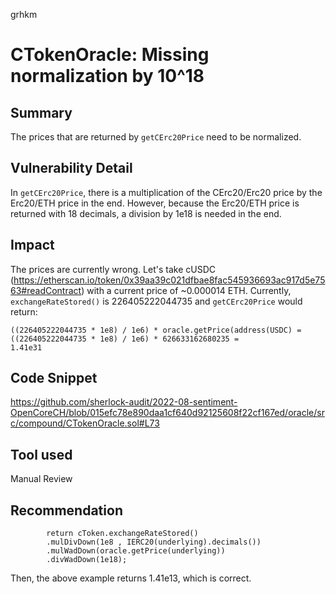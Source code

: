 grhkm
# CTokenOracle: Missing normalization by 10^18

## Summary
The prices that are returned by `getCErc20Price` need to be normalized.

## Vulnerability Detail
In `getCErc20Price`, there is a multiplication of the CErc20/Erc20 price by the Erc20/ETH price in the end. However, because the Erc20/ETH price is returned with 18 decimals, a division by 1e18 is needed in the end.

## Impact
The prices are currently wrong.
Let's take cUSDC (https://etherscan.io/token/0x39aa39c021dfbae8fac545936693ac917d5e7563#readContract) with a current price of ~0.000014 ETH. Currently, `exchangeRateStored()` is 226405222044735 and `getCErc20Price` would return:
```
((226405222044735 * 1e8) / 1e6) * oracle.getPrice(address(USDC) = 
((226405222044735 * 1e8) / 1e6) * 626633162680235 = 
1.41e31 
```

## Code Snippet
https://github.com/sherlock-audit/2022-08-sentiment-OpenCoreCH/blob/015efc78e890daa1cf640d92125608f22cf167ed/oracle/src/compound/CTokenOracle.sol#L73

## Tool used

Manual Review

## Recommendation
```
        return cToken.exchangeRateStored()
        .mulDivDown(1e8 , IERC20(underlying).decimals())
        .mulWadDown(oracle.getPrice(underlying))
        .divWadDown(1e18);
```
Then, the above example returns 1.41e13, which is correct.